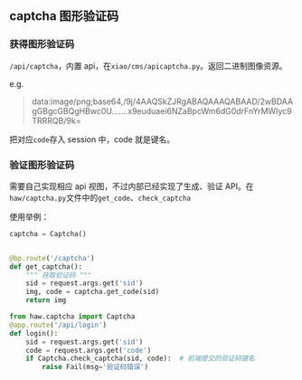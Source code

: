 ## captcha 图形验证码

### 获得图形验证码

`/api/captcha`，内置 api，在`xiao/cms/apicaptcha.py`。返回二进制图像资源。

e.g.

> data:image/png;base64,/9j/4AAQSkZJRgABAQAAAQABAAD/2wBDAAgGBgcGBQgHBwc0U.......x9euduaei6NZaBpcWm6dG0drFnYrMWIyc9TRRRQB/9k=

把对应`code`存入 session 中，code 就是键名。

### 验证图形验证码

需要自己实现相应 api 视图，不过内部已经实现了生成、验证 API。在`haw/captcha.py`文件中的`get_code`、`check_captcha`

使用举例：

```python
captcha = Captcha()


@bp.route('/captcha')
def get_captcha():
    """ 获取验证码 """
    sid = request.args.get('sid')
    img, code = captcha.get_code(sid)
    return img

from haw.captcha import Captcha
@app.route('/api/login')
def login():
    sid = request.args.get('sid')
    code = request.args.get('code')
    if Captcha.check_captcha(sid, code):  # 前端提交的验证码键名
        raise Fail(msg='验证码错误')
```
